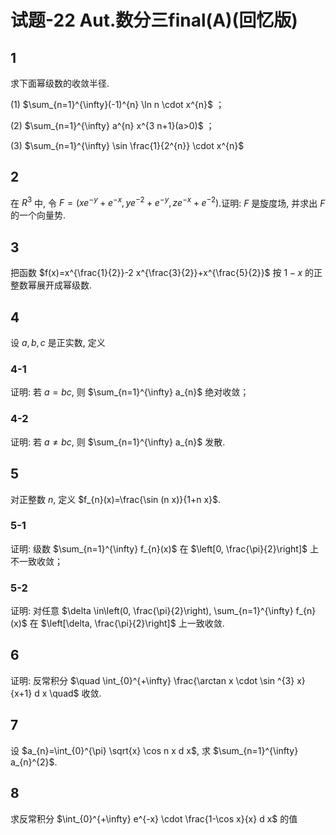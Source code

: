 # 试题-22 Aut.数分三final(A)(回忆版)

## 1

求下面幂级数的收敛半径.

(1) $\sum_{n=1}^{\infty}(-1)^{n} \ln n \cdot x^{n}$ ；

(2) $\sum_{n=1}^{\infty} a^{n} x^{3 n+1}(a>0)$ ；

(3) $\sum_{n=1}^{\infty} \sin \frac{1}{2^{n}} \cdot x^{n}$

## 2

在 $R^{3}$ 中, 令 $F=\left(x e^{-y}+e^{-x}, y e^{-2}+e^{-y}, z e^{-x}+e^{-2}\right)$.证明: $F$ 是旋度场, 并求出 $F$ 的一个向量势.

## 3

把函数 $f(x)=x^{\frac{1}{2}}-2 x^{\frac{3}{2}}+x^{\frac{5}{2}}$ 按 $1-x$ 的正整数幂展开成幂级数.

## 4

设 $a, b, c$ 是正实数, 定义

### 4-1

证明: 若 $a=b c$, 则 $\sum_{n=1}^{\infty} a_{n}$ 绝对收敛；

### 4-2

证明: 若 $a \neq b c$, 则 $\sum_{n=1}^{\infty} a_{n}$ 发散.

## 5

对正整数 $n$, 定义 $f_{n}(x)=\frac{\sin (n x)}{1+n x}$.

### 5-1

证明: 级数 $\sum_{n=1}^{\infty} f_{n}(x)$ 在 $\left[0, \frac{\pi}{2}\right]$ 上不一致收敛；

### 5-2

证明: 对任意 $\delta \in\left(0, \frac{\pi}{2}\right), \sum_{n=1}^{\infty} f_{n}(x)$ 在 $\left[\delta, \frac{\pi}{2}\right]$ 上一致收敛.

## 6

证明: 反常积分 $\quad \int_{0}^{+\infty} \frac{\arctan x \cdot \sin ^{3} x}{x+1} d x \quad$ 收敛.

## 7

设 $a_{n}=\int_{0}^{\pi} \sqrt{x} \cos n x d x$, 求 $\sum_{n=1}^{\infty} a_{n}^{2}$.

## 8

求反常积分 $\int_{0}^{+\infty} e^{-x} \cdot \frac{1-\cos x}{x} d x$ 的值

